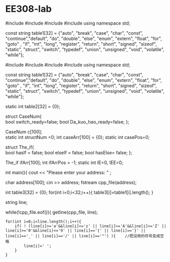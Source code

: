 # EE308-lab

#include <iostream>
#include <string>
#include <fstream>
#include <sstream>
using namespace std;

const string table1[32] = {"auto", "break",	"case",	"char",	"const", "continue","default",	"do",
                            "double",	"else",	"enum",	"extern", "float", "for", "goto" , "if",
                            "int",	"long",	"register",	"return", "short", "signed", "sizeof", "static",
                            "struct",	"switch",	"typedef",	"union", "unsigned", "void", "volatile", "while"};

#include <iostream>
#include <string>
#include <fstream>
#include <sstream>
using namespace std;

const string table1[32] = {"auto", "break",	"case",	"char",	"const", "continue","default",	"do",
                            "double",	"else",	"enum",	"extern", "float", "for", "goto" , "if",
                            "int",	"long",	"register",	"return", "short", "signed", "sizeof", "static",
                            "struct",	"switch",	"typedef",	"union", "unsigned", "void", "volatile", "while"};

static int table2[32] = {0};

struct CaseNum{           
	bool switch_ready=false; 
	bool Da_kuo_hao_ready=false; 
};

CaseNum c[100];        
static int structNum =0; 
int caseArr[100] = {0}; 
static int casePos=0;

struct The_if{           
    bool hasIf = false;
	bool elseIf = false;
	bool hasElse= false;
};

The_if ifArr[100];
int ifArrPos = -1;
static int IE=0, IEE=0; 



int main(){
cout << "Please enter your address: " ;

char address[100];
cin >> address;
fstream cpp_file(address); 

int table3[32] = {0};
for(int i=0;i<32;i++){
	table3[i]=table1[i].length(); 
}

string line;

while(!cpp_file.eof()){
			getline(cpp_file, line); 
	

	for(int i=0;i<line.length();i++){
		if( ! (line[i]>='a'&&line[i]<='z' || line[i]>='A'&&line[i]<='Z' || line[i]>='0'&&line[i]<='9' || line[i]=='{' || line[i]=='}' || line[i]=='_' || line[i]=='/' || line[i]=='"') ){    //把没用的符号变成空格 
		    line[i]=' ';	
		}
	} 